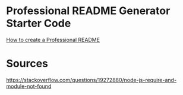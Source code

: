 # Professional README Generator Starter Code

[How to create a Professional README](./readme-guide.md)

# Sources
  https://stackoverflow.com/questions/19272880/node-js-require-and-module-not-found